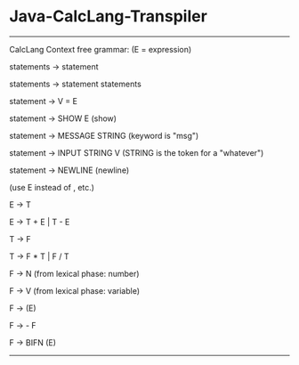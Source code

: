 # Java-CalcLang-Transpiler

-------------------------------------------------------
CalcLang Context free grammar:  (E = expression) 

statements -> statement

statements -> statement statements

statement -> V = E

statement -> SHOW E           (show)

statement -> MESSAGE STRING   (keyword is "msg")

statement -> INPUT STRING V      (STRING is the token for a "whatever")

statement -> NEWLINE          (newline)



(use E instead of <expression>, etc.)

E -> T

E -> T + E | T - E

T -> F

T -> F * T | F / T

F -> N    (from lexical phase:  number)

F -> V    (from lexical phase:  variable)

F -> (E)

F -> - F

F -> BIFN (E)

------------------------------------------------------------
